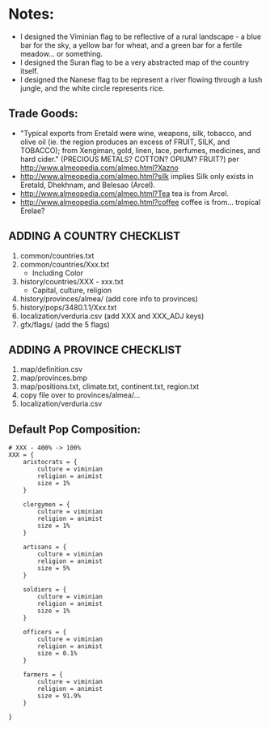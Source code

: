 # Notes:

* I designed the Viminian flag to be reflective of a rural landscape - a blue bar for the sky, a yellow bar for wheat, and a green bar for a fertile meadow... or something.
* I designed the Suran flag to be a very abstracted map of the country itself.
* I designed the Nanese flag to be represent a river flowing through a lush jungle, and the white circle represents rice.

## Trade Goods:

* "Typical exports from Eretald were wine, weapons, silk, tobacco, and olive oil (ie. the region produces an excess of FRUIT, SILK, and TOBACCO); from Xengiman, gold, linen, lace, perfumes, medicines, and hard cider." (PRECIOUS METALS? COTTON? OPIUM? FRUIT?) per http://www.almeopedia.com/almeo.html?Xazno
* http://www.almeopedia.com/almeo.html?silk implies Silk only exists in Eretald, Dhekhnam, and Belesao (Arcel).
* http://www.almeopedia.com/almeo.html?Tea tea is from Arcel.
* http://www.almeopedia.com/almeo.html?coffee coffee is from... tropical Erelae?

## ADDING A COUNTRY CHECKLIST

1. common/countries.txt
2. common/countries/Xxx.txt
	* Including Color
3. history/countries/XXX - xxx.txt
	* Capital, culture, religion
4. history/provinces/almea/ (add core info to provinces)
5. history/pops/3480.1.1/Xxx.txt
6. localization/verduria.csv (add XXX and XXX_ADJ keys)
7. gfx/flags/ (add the 5 flags)

## ADDING A PROVINCE CHECKLIST
1. map/definition.csv
2. map/provinces.bmp
3. map/positions.txt, climate.txt, continent.txt, region.txt
4. copy file over to provinces/almea/...
5. localization/verduria.csv

## Default Pop Composition:

```
# XXX - 400% -> 100%
XXX = {
	aristocrats = {
		culture = viminian
		religion = animist
		size = 1%
	}

	clergymen = {
		culture = viminian
		religion = animist
		size = 1%
	}

	artisans = {
		culture = viminian
		religion = animist
		size = 5%
	}

	soldiers = {
		culture = viminian
		religion = animist
		size = 1%
	}

	officers = {
		culture = viminian
		religion = animist
		size = 0.1%
	}

	farmers = {
		culture = viminian
		religion = animist
		size = 91.9%
	}

}
```